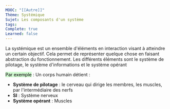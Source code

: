 ```yaml
---
MOOC: "[[Autre]]"
Thème: Systémique
Sujet: Les composants d'un système
tags: 
Complete: true
Learned: false
---
```

La systémique est un ensemble d'éléments en interaction visant à atteindre un certain objectif. Cela permet de représenter quelque chose en faisant abstraction du fonctionnement. Les différents éléments sont le système de pilotage, le système d'informations et le système opérant

<mark style="background: #BBFABBA6;">Par exemple</mark> : Un corps humain détient :
- **Système de pilotage** : le cerveau qui dirige les membres, les muscles, par l'intermédiaire des nerfs
- **SI** : Système nerveux
- **Système opérant** : Muscles

